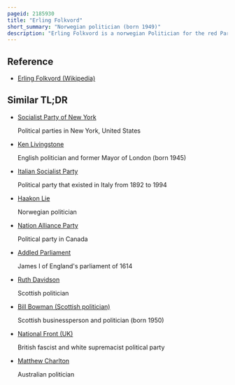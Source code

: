 ```yaml
---
pageid: 2185930
title: "Erling Folkvord"
short_summary: "Norwegian politician (born 1949)"
description: "Erling Folkvord is a norwegian Politician for the red Party and a former Member of the norwegian Parliament. He was a revolutionary Socialist and one of the leading Members of the Workers' communist Party and red electoral Alliance before they merged to form red. He sat as a Member of the Parliament of Norway from 1993 to 1997, becoming the first Socialist to the Left of the Socialist Left Party and the Labour Party in Parliament since 1961. He later lost his Position in 1997, and has been a Candidate for Parliament ever since. He was from 1983 to 1993 a Member of Oslo's Council and again since 1999. Folkvord has become one of the most known norwegian Politicians on the Left who is not affiliated with the Labour Party and socialist left Party."
---
```


## Reference

- [Erling Folkvord (Wikipedia)](https://en.wikipedia.org/?curid=2185930)

## Similar TL;DR

- [Socialist Party of New York](/tldr/en/socialist-party-of-new-york)

  Political parties in New York, United States

- [Ken Livingstone](/tldr/en/ken-livingstone)

  English politician and former Mayor of London (born 1945)

- [Italian Socialist Party](/tldr/en/italian-socialist-party)

  Political party that existed in Italy from 1892 to 1994

- [Haakon Lie](/tldr/en/haakon-lie)

  Norwegian politician

- [Nation Alliance Party](/tldr/en/nation-alliance-party)

  Political party in Canada

- [Addled Parliament](/tldr/en/addled-parliament)

  James I of England's parliament of 1614

- [Ruth Davidson](/tldr/en/ruth-davidson)

  Scottish politician

- [Bill Bowman (Scottish politician)](/tldr/en/bill-bowman-scottish-politician)

  Scottish businessperson and politician (born 1950)

- [National Front (UK)](/tldr/en/national-front-uk)

  British fascist and white supremacist political party

- [Matthew Charlton](/tldr/en/matthew-charlton)

  Australian politician
